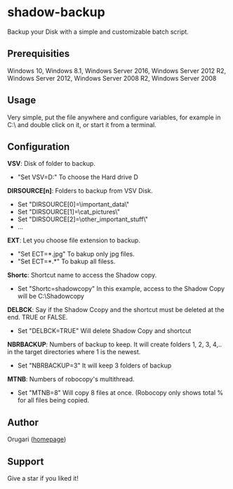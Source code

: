 # shadow-backup
Backup your Disk with a simple and customizable batch script.

<h2>Prerequisities</h2>
Windows 10, Windows 8.1, Windows Server 2016, Windows Server 2012 R2, Windows Server 2012, Windows Server 2008 R2, Windows Server 2008

<h2>Usage</h2>
Very simple, put the file anywhere and configure variables, for example in C:\ and double click on it, or start it from a terminal.

<h2>Configuration</h2>
<b>VSV</b>: Disk of folder to backup.<br>
<ul><li>"Set VSV=D:" To choose the Hard drive D</li></ul>
<b>DIRSOURCE[n]</b>: Folders to backup from VSV Disk.<br>
 <ul>
 <li>Set "DIRSOURCE[0]=\important_data\"</li>
 <li>Set "DIRSOURCE[1]=\cat_pictures\"</li>
 <li>Set "DIRSOURCE[2]=\other_important_stuff\"</li>
 <li>...</li>
 </ul>
 <b>EXT</b>: Let you choose file extension to backup.
 <ul><li>"Set ECT=*.jpg" To bakup only jpg files.</li><li>"Set ECT=*.*" To bakup all filess.</li></ul>

 <b>Shortc</b>: Shortcut name to access the Shadow copy.
 <ul><li>Set "Shortc=shadowcopy" In this example, access to the Shadow Copy will be C:\Shadowcopy</li></ul>
 
 <b>DELBCK</b>: Say if the Shadow Ccopy and the shortcut must be deleted at the end. TRUE or FALSE.
 <ul><li>Set "DELBCK=TRUE" Will delete Shadow Copy and shortcut</li></ul>
 
 <b>NBRBACKUP</b>: Numbers of backup to keep. It will create folders 1, 2, 3, 4,.. in the target directories where 1 is the newest.
 <ul><li>Set "NBRBACKUP=3" It will keep 3 folders of backup</li></ul>
 
 
 <b>MTNB</b>: Numbers of robocopy's multithread.
 <ul><li>Set "MTNB=8" Will copy 8 files at once. (Robocopy only shows total % for all files being copied.</li></ul>
 
 <h2>Author</h2>
 Orugari (<a href="http://orugari.fr">homepage</a>)
  
 <h2>Support</h2>
 Give a star if you liked it!
